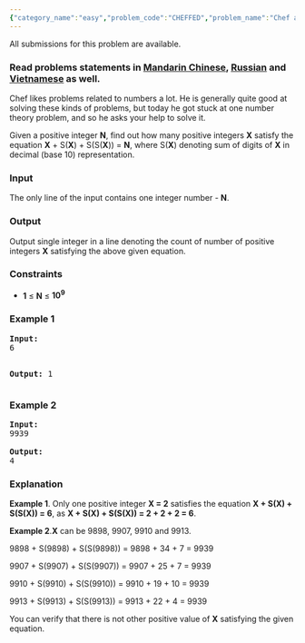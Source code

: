 ```yaml
---
{"category_name":"easy","problem_code":"CHEFFED","problem_name":"Chef and Numbers","languages_supported":{"0":"ADA","1":"ASM","2":"BASH","3":"BF","4":"C","5":"C99 strict","6":"CAML","7":"CLOJ","8":"CLPS","9":"CPP 4.3.2","10":"CPP 4.9.2","11":"CPP14","12":"CS2","13":"D","14":"ERL","15":"FORT","16":"FS","17":"GO","18":"HASK","19":"ICK","20":"ICON","21":"JAVA","22":"JS","23":"LISP clisp","24":"LISP sbcl","25":"LUA","26":"NEM","27":"NICE","28":"NODEJS","29":"PAS fpc","30":"PAS gpc","31":"PERL","32":"PERL6","33":"PHP","34":"PIKE","35":"PRLG","36":"PYPY","37":"PYTH","38":"PYTH 3.4","39":"RUBY","40":"SCALA","41":"SCM chicken","42":"SCM guile","43":"SCM qobi","44":"ST","45":"TCL","46":"TEXT","47":"WSPC"},"max_timelimit":1,"source_sizelimit":50000,"problem_author":"mgch","problem_tester":"karanaggarwal","date_added":"10-07-2016","tags":{"0":"ad","1":"cook72","2":"easy","3":"mgch"},"editorial_url":"http://discuss.codechef.com/problems/CHEFFED","time":{"view_start_date":1469385000,"submit_start_date":1469385000,"visible_start_date":1469385000,"end_date":1735669800},"layout":"problem"}
---
```

<span class="solution-visible-txt">All submissions for this problem are available.</span><h3> Read problems statements in <a target="_blank" href="http://www.codechef.com/download/translated/COOK72/mandarin/CHEFFED.pdf">Mandarin Chinese</a>, <a target="_blank" href="http://www.codechef.com/download/translated/COOK72/russian/CHEFFED.pdf">Russian</a> and <a target="_blank" href="http://www.codechef.com/download/translated/COOK72/vietnamese/CHEFFED.pdf">Vietnamese</a> as well.</h3>
<p>Chef likes problems related to numbers a lot. He is generally quite good at solving these kinds of problems, but today he got stuck at one number theory problem, and so he asks your help to solve it.</p>
<p>
Given a positive integer <b>N</b>, find out how many positive integers <b>X</b> satisfy the equation <b>X</b> + S(<b>X</b>) + S(S(<b>X</b>)) = <b>N</b>, where S(<b>X</b>) denoting sum of digits of <b>X</b> in decimal (base 10) representation.
</p>
<h3>Input</h3>
<p>
The only line of the input contains one integer number - <b>N</b>.</p>
<h3>Output</h3>
<p>Output single integer in a line denoting the count of number of positive integers <b>X</b> satisfying the above given equation.</p>
<h3>Constraints</h3>
<ul>
<li><b>1</b> ≤ <b>N</b> ≤ <b>10<sup>9</sup></b></li>
</ul>
<h3>Example 1</h3>
<pre><b>Input:</b>
6

<b>Output:</b>
1
</pre><h3>Example 2</h3>
<pre><b>Input:</b>
9939

<b>Output:</b>
4
</pre><h3>Explanation</h3>
<p><b>Example 1</b>. Only one positive integer <b>X = 2</b> satisfies the equation <b>X + S(X) + S(S(X)) = 6</b>, as <b>X + S(X) + S(S(X)) = 2 + 2 + 2 = 6</b>.</p>
<p><b>Example 2</b>.<b>X</b> can be 9898, 9907, 9910 and 9913. </p>
<p>9898 + S(9898) + S(S(9898)) = 9898 + 34 + 7 = 9939</p>
<p>9907 + S(9907) + S(S(9907)) = 9907 + 25 + 7 = 9939</p>
<p>9910 + S(9910) + S(S(9910)) = 9910 + 19 + 10 = 9939</p>
<p>9913 + S(9913) + S(S(9913)) = 9913 + 22 + 4 = 9939</p>
<p>You can verify that there is not other positive value of <b>X</b> satisfying the given equation.</p>
